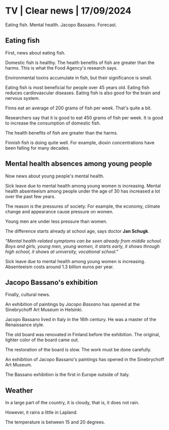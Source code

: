# TV \| Clear news \| 17/09/2024

Eating fish. Mental health. Jacopo Bassano. Forecast.

## Eating fish

First, news about eating fish.

Domestic fish is healthy. The health benefits of fish are greater than the harms. This is what the Food Agency's research says.

Environmental toxins accumulate in fish, but their significance is small.

Eating fish is most beneficial for people over 45 years old. Eating fish reduces cardiovascular diseases. Eating fish is also good for the brain and nervous system.

Finns eat an average of 200 grams of fish per week. That's quite a bit.

Researchers say that it is good to eat 450 grams of fish per week. It is good to increase the consumption of domestic fish.

The health benefits of fish are greater than the harms.

Finnish fish is doing quite well. For example, dioxin concentrations have been falling for many decades.

## Mental health absences among young people

Now news about young people's mental health.

Sick leave due to mental health among young women is increasing. Mental health absenteeism among people under the age of 30 has increased a lot over the past few years.

The reason is the pressures of society. For example, the economy, climate change and appearance cause pressure on women.

Young men are under less pressure than women.

The difference starts already at school age, says doctor **Jan Schugk**.

*"Mental health-related symptoms can be seen already from middle school. Boys and girls, young men, young women, it starts early, it shows through high school, it shows at university, vocational school."*

Sick leave due to mental health among young women is increasing. Absenteeism costs around 1.3 billion euros per year.

## Jacopo Bassano's exhibition

Finally, cultural news.

An exhibition of paintings by *Jacopo Bassano* has opened at the Sinebrychoff Art Museum in Helsinki.

Jacopo Bassano lived in Italy in the 16th century. He was a master of the Renaissance style.

The old board was renovated in Finland before the exhibition. The original, lighter color of the board came out.

The restoration of the board is slow. The work must be done carefully.

An exhibition of Jacopo Bassano's paintings has opened in the Sinebrychoff Art Museum.

The Bassano exhibition is the first in Europe outside of Italy.

## Weather

In a large part of the country, it is cloudy, that is, it does not rain.

However, it rains a little in Lapland.

The temperature is between 15 and 20 degrees.
